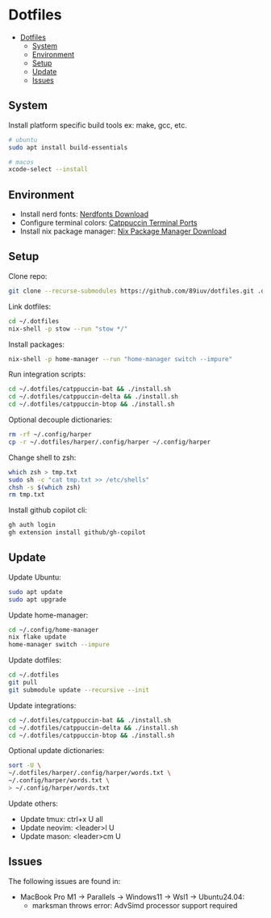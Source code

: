 # Dotfiles

<!--toc:start-->
- [Dotfiles](#dotfiles)
  - [System](#system)
  - [Environment](#environment)
  - [Setup](#setup)
  - [Update](#update)
  - [Issues](#issues)
<!--toc:end-->

## System

Install platform specific build tools ex: make, gcc, etc.

```sh
# ubuntu
sudo apt install build-essentials
```

```sh
# macos
xcode-select --install
```

## Environment

- Install nerd fonts: [Nerdfonts Download](https://www.nerdfonts.com/font-downloads)
- Configure terminal colors: [Catppuccin Terminal Ports](https://catppuccin.com/ports/?q=terminal)
- Install nix package manager: [Nix Package Manager Download](https://nixos.org/download)

## Setup

Clone repo:

```sh
git clone --recurse-submodules https://github.com/89iuv/dotfiles.git .dotfiles
```

Link dotfiles:

```sh
cd ~/.dotfiles
nix-shell -p stow --run "stow */"
```

Install packages:

```sh
nix-shell -p home-manager --run "home-manager switch --impure"
```

Run integration scripts:

```sh
cd ~/.dotfiles/catppuccin-bat && ./install.sh
cd ~/.dotfiles/catppuccin-delta && ./install.sh
cd ~/.dotfiles/catppuccin-btop && ./install.sh
```

Optional decouple dictionaries:

```sh
rm -rf ~/.config/harper
cp -r ~/.dotfiles/harper/.config/harper ~/.config/harper
```

Change shell to zsh:

```sh
which zsh > tmp.txt
sudo sh -c "cat tmp.txt >> /etc/shells"
chsh -s $(which zsh)
rm tmp.txt
```

Install github copilot cli:

```sh
gh auth login
gh extension install github/gh-copilot
```

## Update

Update Ubuntu:

```sh
sudo apt update
sudo apt upgrade
```

Update home-manager:

```sh
cd ~/.config/home-manager
nix flake update
home-manager switch --impure
```

Update dotfiles:

```sh
cd ~/.dotfiles
git pull
git submodule update --recursive --init
```

Update integrations:

```sh
cd ~/.dotfiles/catppuccin-bat && ./install.sh
cd ~/.dotfiles/catppuccin-delta && ./install.sh
cd ~/.dotfiles/catppuccin-btop && ./install.sh
```

Optional update dictionaries:

```sh
sort -U \
~/.dotfiles/harper/.config/harper/words.txt \
~/.config/harper/words.txt \
> ~/.config/harper/words.txt
```

Update others:

- Update tmux: ctrl+x U all
- Update neovim: \<leader\>l U
- Update mason: \<leader\>cm U

## Issues

The following issues are found in:

- MacBook Pro M1 → Parallels → Windows11 → Wsl1 → Ubuntu24.04:
  - marksman throws error: AdvSimd processor support required
